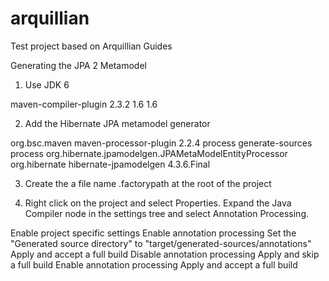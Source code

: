 arquillian
==========

Test project based on Arquillian Guides

Generating the JPA 2 Metamodel

1)  Use JDK 6
<build>
	<plugins>
		<plugin>
			<artifactId>maven-compiler-plugin</artifactId>
			<version>2.3.2</version>
			<configuration>
				<source>1.6</source>
				<target>1.6</target>
			</configuration>
		</plugin>
	</plugins>
</build>

2) Add the Hibernate JPA metamodel generator
<plugin>
	<groupId>org.bsc.maven</groupId>
	<artifactId>maven-processor-plugin</artifactId>
	<version>2.2.4</version>
	<executions>
		<execution>
			<id>process</id>
			<phase>generate-sources</phase>
			<goals>
				<goal>process</goal>
			</goals>
			<configuration>
				<processors>
					<processor>org.hibernate.jpamodelgen.JPAMetaModelEntityProcessor</processor>
				</processors>
			</configuration>
		</execution>
	</executions>
	<dependencies>
		<dependency>
			<groupId>org.hibernate</groupId>
			<artifactId>hibernate-jpamodelgen</artifactId>
			<version>4.3.6.Final</version>
		</dependency>
	</dependencies>
</plugin>

3) Create the a file name .factorypath at the root of the project
<factorypath>
	<factorypathentry kind="VARJAR" enabled="true" runInBatchMode="false" id="M2_REPO/org/hibernate/hibernate-jpamodelgen/1.2.0.Final/hibernate-jpamodelgen-1.2.0.Final.jar"/>
	<factorypathentry kind="VARJAR" enabled="true" runInBatchMode="false" id="M2_REPO/org/hibernate/javax/persistence/hibernate-jpa-2.0-api/1.0.0.Final/hibernate-jpa-2.0-api-1.0.0.Final.jar"/>
</factorypath>

4) Right click on the project and select Properties. Expand the Java Compiler node in the settings tree and select Annotation Processing.

Enable project specific settings
Enable annotation processing
Set the "Generated source directory" to "target/generated-sources/annotations"
Apply and accept a full build
Disable annotation processing
Apply and skip a full build
Enable annotation processing
Apply and accept a full build